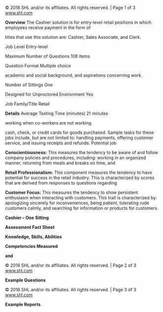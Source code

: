 © 2018 SHL and/or its affiliates. All rights reserved. | Page 1 of 3 www.shl.com

**Overview** The Cashier solution is for entry-level retail positions in which employees receive payment in the form of

titles that use this solution are: Cashier, Sales Associate, and Clerk.

Job Level Entry-level

Maximum Number of Questions 108 items

Question Format Multiple choice

academic and social background, and aspirations concerning work.

Number of Sittings One

Designed for Unproctored Environment Yes

Job Family/Title Retail

**Details** Average Testing Time (minutes) 21 minutes

working when co-workers are not working.

cash, check, or credit cards for goods purchased. Sample tasks for these jobs include, but are not limited to: handling payments, offering customer service, and issuing receipts and refunds. Potential job

**Conscientiousness:** This measures the tendency to be aware of and follow company policies and procedures, including: working in an organized manner, returning from meals and breaks on time, and

**Retail Professionalism:** This component measures the tendency to have potential for success in the retail industry. This is characterized by scores that are derived from responses to questions regarding

**Customer Focus:** This measures the tendency to show persistent enthusiasm when interacting with customers. This trait is characterized by: apologizing sincerely for inconveniences, being patient, tolerating rude customers calmly, and searching for information or products for customers.

**Cashier – One Sitting** 

**Assessment Fact Sheet**

**Knowledge, Skills, Abilities** 

**Competencies Measured**

**and** 

© 2018 SHL and/or its affiliates. All rights reserved. | Page 2 of 3 www.shl.com

**Example Questions**

© 2018 SHL and/or its affiliates. All rights reserved. | Page 3 of 3 www.shl.com

**Example Reports**